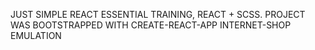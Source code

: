 JUST SIMPLE REACT ESSENTIAL TRAINING, REACT + SCSS. PROJECT WAS BOOTSTRAPPED WITH CREATE-REACT-APP
INTERNET-SHOP EMULATION
